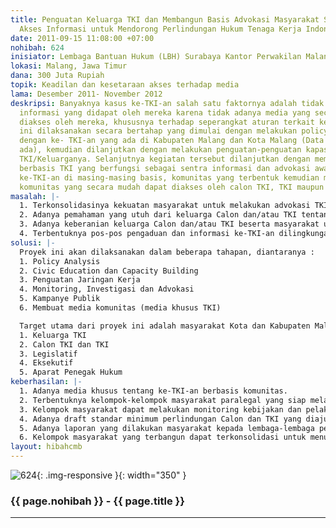 ```yaml
---
title: Penguatan Keluarga TKI dan Membangun Basis Advokasi Masyarakat Sipil Dalam
  Akses Informasi untuk Mendorong Perlindungan Hukum Tenaga Kerja Indonesia
date: 2011-09-15 11:08:00 +07:00
nohibah: 624
inisiator: Lembaga Bantuan Hukum (LBH) Surabaya Kantor Perwakilan Malang
lokasi: Malang, Jawa Timur
dana: 300 Juta Rupiah
topik: Keadilan dan kesetaraan akses terhadap media
lama: Desember 2011- November 2012
deskripsi: Banyaknya kasus ke-TKI-an salah satu faktornya adalah tidak berimbangnya
  informasi yang didapat oleh mereka karena tidak adanya media yang secara mudah dapat
  diakses oleh mereka, khususnya terhadap seperangkat aturan terkait ke-TKI-an. Proyek
  ini dilaksanakan secara bertahap yang dimulai dengan melakukan policy analysis terkait
  dengan ke- TKI-an yang ada di Kabupaten Malang dan Kota Malang (Data awal sudah
  ada), kemudian dilanjutkan dengan melakukan penguatan-penguatan kapasitas berbasis
  TKI/Keluarganya. Selanjutnya kegiatan tersebut dilanjutkan dengan membentuk komunitas
  berbasis TKI yang berfungsi sebagai sentra informasi dan advokasi awal bagi permasalahan
  ke-TKI-an di masing-masing basis, komunitas yang terbentuk kemudian membuat media
  komunitas yang secara mudah dapat diakses oleh calon TKI, TKI maupun keluarganya.
masalah: |-
  1. Terkonsolidasinya kekuatan masyarakat untuk melakukan advokasi TKI.
  2. Adanya pemahaman yang utuh dari keluarga Calon dan/atau TKI tentang hak-hak normatifnya sebagai TKI.
  3. Adanya keberanian keluarga Calon dan/atau TKI beserta masyarakat untuk melaporkan kasus-kasus pelanggaran ketenagakerjaan sektor buruh migran.
  4. Terbentuknya pos-pos pengaduan dan informasi ke-TKI-an dilingkungan masyarakat yang dikelola oleh komunitas-komunitas masyarakat basis buruh migran.
solusi: |-
  Proyek ini akan dilaksanakan dalam beberapa tahapan, diantaranya :
  1. Policy Analysis
  2. Civic Education dan Capacity Building
  3. Penguatan Jaringan Kerja
  4. Monitoring, Investigasi dan Advokasi
  5. Kampanye Publik
  6. Membuat media komunitas (media khusus TKI)

  Target utama dari proyek ini adalah masyarakat Kota dan Kabupaten Malang khususnya:
  1. Keluarga TKI
  2. Calon TKI dan TKI
  3. Legislatif
  4. Eksekutif
  5. Aparat Penegak Hukum
keberhasilan: |-
  1. Adanya media khusus tentang ke-TKI-an berbasis komunitas.
  2. Terbentuknya kelompok-kelompok masyarakat paralegal yang siap melakukan advokasi terhadap kasus-kasus ke-TKI-an dan memberikan informasi terkait dengan ke-TKI-an.
  3. Kelompok masyarakat dapat melakukan monitoring kebijakan dan pelaksanaan perlindungan TKI di daerahnya masing-masing.
  4. Adanya draft standar minimum perlindungan Calon dan TKI yang diajukan oleh masyarakat.
  5. Adanya laporan yang dilakukan masyarakat kepada lembaga-lembaga penegak hukum yang berkaitan dengan kasus-kasus ke-TKI-an.
  6. Kelompok masyarakat yang terbangun dapat terkonsolidasi untuk menuntut hak dan dapat melakukan bergaining dengan pengambil keputusan.
layout: hibahcmb
---
```


![624](/static/img/hibahcmb/624.png){: .img-responsive }{: width="350" }

### {{ page.nohibah }} - {{ page.title }}

---
